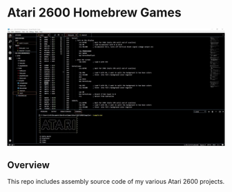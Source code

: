 # Atari 2600 Homebrew Games

![Atari 2600 Logo](https://github.com/dbaron-gamedev/atari-2600/blob/master/Assets/Images/IDE.jpeg)

## Overview

This repo includes assembly source code of my various Atari 2600 projects.
